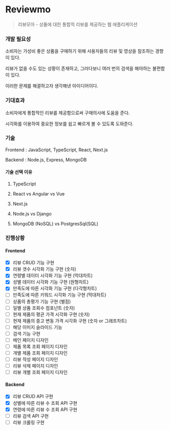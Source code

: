 # Reviewmo

> 리뷰모아 - 상품에 대한 통합적 리뷰를 제공하는 웹 애플리케이션

### 개발 필요성

소비자는 가성비 좋은 상품을 구매하기 위해 사용자들의 리뷰 및 영상을 참조하는 경향이 있다.

리뷰가 없을 수도 있는 상황이 존재하고, 그러다보니 여러 번의 검색을 해야하는 불편함이 있다.

이러한 문제를 해결하고자 생각해낸 아이디어이다.

### 기대효과

소비자에게 통합적인 리뷰를 제공함으로써 구매의사에 도움을 준다.

시각화를 이용하여 중요한 정보를 쉽고 빠르게 볼 수 있도록 도와준다.

### 기술

Frontend : JavaScript, TypeScript, React, Next.js

Backend : Node.js, Express, MongoDB

#### 기술 선택 이유

1. TypeScript

2. React vs Angular vs Vue

3. Next.js

4. Node.js vs Django

5. MongoDB (NoSQL) vs PostgresSql(SQL)

### 진행상황

#### Frontend
- [x] 리뷰 CRUD 기능 구현
- [X] 리뷰 갯수 시각화 기능 구현 (숫자)
- [X] 연령별 데이터 시각화 기능 구현 (막대차트)
- [X] 성별 데이터 시각화 기능 구현 (원형차트)
- [X] 만족도에 따른 시각화 기능 구현 (다각형차트)
- [ ] 만족도에 따른 키워드 시각화 기능 구현 (막대차트)
- [ ] 상품의 총평가 기능 구현 (별점)
- [ ] 일별 상품 조회수 컴포넌트 (숫자)
- [ ] 현재 제품의 평균 가격 시각화 구현 (숫자)
- [ ] 현재 제품의 중고 변동 가격 시각화 구현 (숫자 or 그래프차트)
- [ ] 해당 이미지 슬라이드 기능 
- [ ] 검색 기능 구현
- [ ] 메인 페이지 디자인
- [ ] 제품 목록 조회 페이지 디자인
- [ ] 개별 제품 조회 페이지 디자인
- [ ] 리뷰 작성 페이지 디자인
- [ ] 리뷰 삭제 페이지 디자인
- [ ] 리뷰 개별 조회 페이지 디자인

#### Backend
- [x] 리뷰 CRUD API 구현
- [X] 성별에 따른 리뷰 수 조회 API 구현
- [X] 연령에 따른 리뷰 수 조회 API 구현
- [ ] 리뷰 검색 API 구현
- [ ] 리뷰 크롤링 구현
